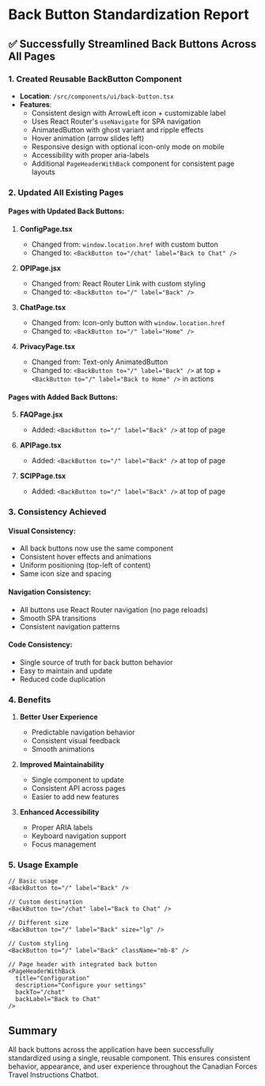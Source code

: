 # Back Button Standardization Report

## ✅ Successfully Streamlined Back Buttons Across All Pages

### 1. **Created Reusable BackButton Component**
- **Location**: `/src/components/ui/back-button.tsx`
- **Features**:
  - Consistent design with ArrowLeft icon + customizable label
  - Uses React Router's `useNavigate` for SPA navigation
  - AnimatedButton with ghost variant and ripple effects
  - Hover animation (arrow slides left)
  - Responsive design with optional icon-only mode on mobile
  - Accessibility with proper aria-labels
  - Additional `PageHeaderWithBack` component for consistent page layouts

### 2. **Updated All Existing Pages**

#### Pages with Updated Back Buttons:
1. **ConfigPage.tsx**
   - Changed from: `window.location.href` with custom button
   - Changed to: `<BackButton to="/chat" label="Back to Chat" />`

2. **OPIPage.jsx**
   - Changed from: React Router Link with custom styling
   - Changed to: `<BackButton to="/" label="Back" />`

3. **ChatPage.tsx**
   - Changed from: Icon-only button with `window.location.href`
   - Changed to: `<BackButton to="/" label="Home" />`

4. **PrivacyPage.tsx**
   - Changed from: Text-only AnimatedButton
   - Changed to: `<BackButton to="/" label="Back" />` at top + `<BackButton to="/" label="Back to Home" />` in actions

#### Pages with Added Back Buttons:
5. **FAQPage.jsx**
   - Added: `<BackButton to="/" label="Back" />` at top of page

6. **APIPage.tsx**
   - Added: `<BackButton to="/" label="Back" />` at top of page

7. **SCIPPage.tsx**
   - Added: `<BackButton to="/" label="Back" />` at top of page

### 3. **Consistency Achieved**

#### Visual Consistency:
- All back buttons now use the same component
- Consistent hover effects and animations
- Uniform positioning (top-left of content)
- Same icon size and spacing

#### Navigation Consistency:
- All buttons use React Router navigation (no page reloads)
- Smooth SPA transitions
- Consistent navigation patterns

#### Code Consistency:
- Single source of truth for back button behavior
- Easy to maintain and update
- Reduced code duplication

### 4. **Benefits**

1. **Better User Experience**
   - Predictable navigation behavior
   - Consistent visual feedback
   - Smooth animations

2. **Improved Maintainability**
   - Single component to update
   - Consistent API across pages
   - Easier to add new features

3. **Enhanced Accessibility**
   - Proper ARIA labels
   - Keyboard navigation support
   - Focus management

### 5. **Usage Example**

```tsx
// Basic usage
<BackButton to="/" label="Back" />

// Custom destination
<BackButton to="/chat" label="Back to Chat" />

// Different size
<BackButton to="/" label="Back" size="lg" />

// Custom styling
<BackButton to="/" label="Back" className="mb-8" />

// Page header with integrated back button
<PageHeaderWithBack 
  title="Configuration"
  description="Configure your settings"
  backTo="/chat"
  backLabel="Back to Chat"
/>
```

## Summary

All back buttons across the application have been successfully standardized using a single, reusable component. This ensures consistent behavior, appearance, and user experience throughout the Canadian Forces Travel Instructions Chatbot.